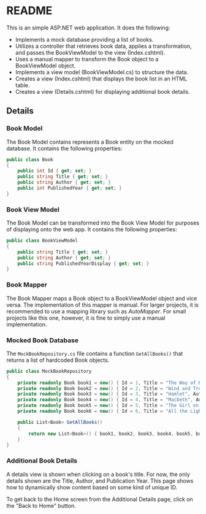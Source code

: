 # README

This is an simple ASP.NET web application. It does the following:

- Implements a mock database providing a list of books.
- Utilizes a controller that retrieves book data, applies a transformation, and passes the BookViewModel to the view (Index.cshtml).
- Uses a manual mapper to transform the Book object to a BookViewModel object.
- Implements a view model (BookViewModel.cs) to structure the data.
- Creates a view (Index.cshtml) that displays the book list in an HTML table.
- Creates a view (Details.cshtml) for displaying additional book details.

## Details

### Book Model

The Book Model contains represents a Book entity on the mocked database. It contains the following properties:

```c#
public class Book
{
    public int Id { get; set; }
    public string Title { get; set; }
    public string Author { get; set; }
    public int PublishedYear { get; set; }
}
```

### Book View Model

The Book Model can be transformed into the Book View Model for purposes of displaying onto the web app. It contains the following properties:

```c#
public class BookViewModel
{
    public string Title { get; set; }
    public string Author { get; set; }
    public string PublishedYearDisplay { get; set; }
}
```

### Book Mapper

The Book Mapper maps a Book object to a BookViewModel object and vice versa. The implementation of this mapper is manual. For larger projects, it is recommended to use a mapping library such as *AutoMapper*. For small projects like this one, however, it is fine to simply use a manual implementation.

### Mocked Book Database

The `MockBookRepository.cs` file contains a function `GetAllBooks()` that returns a list of hardcoded Book objects.

```c#
public class MockBookRepository
{
    private readonly Book book1 = new() { Id = 1, Title = "The Way of Kings", Author = "Brandon Sanderson", PublishedYear = 2010 };
    private readonly Book book2 = new() { Id = 2, Title = "Wind and Truth", Author = "Brandon Sanderson" , PublishedYear = 2024 };
    private readonly Book book3 = new() { Id = 3, Title = "Hamlet", Author = "William Shakespeare", PublishedYear = 1623 };
    private readonly Book book4 = new() { Id = 4, Title = "Macbeth", Author = "William Shakespeare", PublishedYear = 1623 };
    private readonly Book book5 = new() { Id = 5, Title = "The Girl on the Train", Author = "Paula Hawkins", PublishedYear = 2015 };
    private readonly Book book6 = new() { Id = 6, Title = "All the Light We Cannot See", Author = "Anthony Doerr", PublishedYear = 2014 };

    public List<Book> GetAllBooks()
    {
        return new List<Book>() { book1, book2, book3, book4, book5, book6 };
    }
}
```

### Additional Book Details

A details view is shown when clicking on a book's title. For now, the only details shown are the Title, Author, and Publication Year. This page shows how to dynamically show content based on some kind of unique ID. 

To get back to the Home screen from the Additional Details page, click on the "Back to Home" button.
